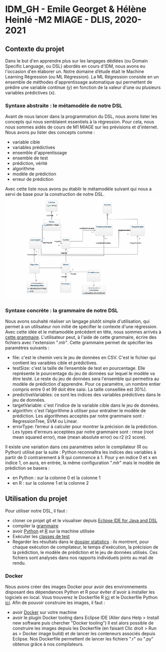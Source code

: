 # IDM_GH - Emile Georget & Hélène Heinlé -M2 MIAGE - DLIS, 2020-2021

## Contexte du projet

Dans le but d'en apprendre plus sur les langages dédiées (ou Domain Specific Language, ou DSL) abordés en cours d'IDM, nous avons eu l'occasion d'en élaborer un.
Notre domaine d’étude était le Machine Learning Régression (ou ML Régression). La ML Régression consiste en un ensemble de méthodes d'apprentissage automatique 
qui permettent de prédire une variable continue (y) en fonction de la valeur d'une ou plusieurs variables prédictives (x).

### Syntaxe abstraite : le métamodèle de notre DSL

Avant de nous lancer dans la programmation du DSL, nous avons lister les concepts qui nous semblaient essentiels à la régression. Pour cela, nous nous sommes aidés
de cours de M1 MIAGE sur les prévisions et d'internet. Nous avons pu lister des concepts comme :
* variable cible
* variables prédictives
* ensemble d'apprentissage
* ensemble de test
* prédiction, vérité
* algorithme
* modèle de prédiction
* erreur de prédiction

Avec cette liste nous avons pu établir le métamodèle suivant qui nous a servi de base pour la construction de notre DSL.
![Métamodèle](metamodele_mlreg.jpeg "Métamodèle")

### Syntaxe concrète : la grammaire de notre DSL

Nous avons souhaité réaliser un langage plutôt simple d'utilisation, qui permet à un utilisateur non initié de spécifier le contexte d'une régression.
Avec cette idée et le métamodèle précédent en tête, nous sommes arrivés à [cette grammaire](org.xtext.idmGH.mlregDsl/src/org/xtext/idmGH/mlregDsl/MLReg.xtext).
L'utilisateur peut, à l'aide de cette grammaire, écrire des fichiers avec l'extension ".mlr". Cette grammaire permet de spécifier les paramètres suivants :
* file: c'est le chemin vers le jeu de données en CSV. C'est le fichier qui contient les varaibles cible et prédictives.
* testSize: c'est la taille de l’ensemble de test en pourcentage. Elle représente le pourcentage du jeu de données sur lequel le modèle va être testé. 
Le reste du jeu de données sera l'ensemble qui permettra au modèle de prédiction d'apprendre. Pour ce paramètre, un nombre entier compris entre 0 et 99 doit être saisi. La taille conseillée est 30%).
* predictiveVariables: ce sont les indices des variables prédictives dans le jeu de données.
* targetVariable: c'est l'indice de la variable cible dans le jeu de données.
* algorithm: c'est l’algorithme à utiliser pour entraîner le modèle de prédiction. Les algorithmes acceptés par notre grammaire sont : RegressionTree, SVM ou Linear.
* errorType: l’erreur à calculer pour montrer la précision de la prédiction. Les types d'erreurs acceptées par notre grammaire sont : rmse (root mean squared error), mae (mean absolute error) ou r2 (r2 score).

Il existe une variation dans ces paramètres selon le compilateur (R ou Python) utilisé par la suite : Python reconnaîtra les indices des variables à partir de 0 contrairement
à R qui commence à 1. Pour y en indice 0 et x en indice 1, on aura, en entrée, la même configuration ".mlr" mais le modèle de prédiction se basera :
* en Python : sur la colonne 0 et la colonne 1
* en R : sur la colonne 1 et la colonne 2

## Utilisation du projet
Pour utiliser notre DSL, il faut :
* cloner ce projet git et le visualiser depuis [Eclipse IDE for Java and DSL](https://www.eclipse.org/downloads/packages/)
* compiler la [grammaire](org.xtext.idmGH.mlregDsl/src/org/xtext/idmGH/mlregDsl/MLReg.xtext)
* avoir [Python](https://www.python.org/downloads/) et [R](https://cran.r-project.org/bin/windows/) sur la machine utilisée
* Exécuter les [classes de test](https://github.com/hheinle/IDM_GH/tree/master/org.xtext.idmGH.mlregDsl.tests/src/org/xtext/idmGH/mlregDsl/tests)
* Regarder les résultats dans le [dossier statistics](https://github.com/hheinle/IDM_GH/tree/master/org.xtext.idmGH.mlregDsl.tests/statistics) : ils montrent, pour chaque exécution de compilateur, le temps d'exécution, la précision de la prédiction, le modèle de prédiction et le jeu de données utilisés. Ces fichiers sont analysés dans nos rapports individuels joints au mail de rendu.

### Docker
Nous avons créer des images Docker pour avoir des environnements disposant des dépendances Python et R pour éviter d'avoir à installer les logiciels en local. Vous trouverez le Dockerfile R [ici](https://github.com/hheinle/IDM_GH/tree/master/org.xtext.idmGH.mlregDsl.tests/r_docker) et le Dockerfile Python [ici](https://github.com/hheinle/IDM_GH/tree/master/org.xtext.idmGH.mlregDsl.tests/python_docker).
Afin de pouvoir construire les images, il faut :
* avoir [Docker](https://www.docker.com/products/docker-desktop) sur votre machine
* avoir le plugin Docker tooling dans Eclipse IDE (Aller dans Help > Install new software puis chercher "Docker tooling")
Il est alors possible de construire les images depuis les Dockerfile (en faisant Clic droit > Run as > Docker image build) et de lancer les conteneurs associés depuis Eclipse.
Nos Dockerfile permettent de lancer les fichiers ".r" ou ".py" obtenus grâce à nos compilateurs.
